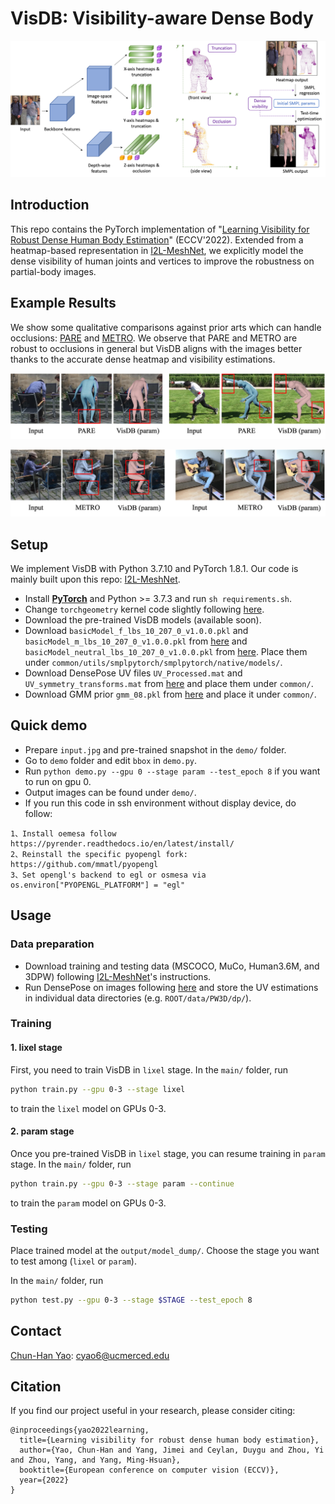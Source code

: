 # VisDB: Visibility-aware Dense Body

<p align="center">  
<img src="assets/framework.png">  
</p> 

## Introduction

This repo contains the PyTorch implementation of "[Learning Visibility for Robust Dense Human Body Estimation]()" (ECCV'2022). Extended from a heatmap-based representation in [I2L-MeshNet](https://github.com/mks0601/I2L-MeshNet_RELEASE), we explicitly model the dense visibility of human joints and vertices to improve the robustness on partial-body images. 


## Example Results

We show some qualitative comparisons against prior arts which can handle occlusions: [PARE](https://openaccess.thecvf.com/content/ICCV2021/papers/Kocabas_PARE_Part_Attention_Regressor_for_3D_Human_Body_Estimation_ICCV_2021_paper.pdf) and [METRO](https://openaccess.thecvf.com/content/CVPR2021/papers/Lin_End-to-End_Human_Pose_and_Mesh_Reconstruction_with_Transformers_CVPR_2021_paper.pdf). We observe that PARE and METRO are robust to occlusions in general but VisDB aligns with the images better thanks to the accurate dense heatmap and visibility estimations. 

<p align="center">  
<img src="assets/pare.png">  
</p> 
<p align="center">  
<img src="assets/metro.png">  
</p> 


## Setup

We implement VisDB with Python 3.7.10 and PyTorch 1.8.1. Our code is mainly built upon this repo: [I2L-MeshNet](https://github.com/mks0601/I2L-MeshNet_RELEASE).

* Install **[PyTorch](https://pytorch.org)** and Python >= 3.7.3 and run `sh requirements.sh`. 
* Change `torchgeometry` kernel code slightly following [here](https://github.com/mks0601/I2L-MeshNet_RELEASE/issues/6#issuecomment-675152527).
* Download the pre-trained VisDB models (available soon).
* Download `basicModel_f_lbs_10_207_0_v1.0.0.pkl` and `basicModel_m_lbs_10_207_0_v1.0.0.pkl` from [here](https://smpl.is.tue.mpg.de/) and `basicModel_neutral_lbs_10_207_0_v1.0.0.pkl` from [here](http://smplify.is.tue.mpg.de/). Place them under `common/utils/smplpytorch/smplpytorch/native/models/`.
* Download DensePose UV files `UV_Processed.mat` and `UV_symmetry_transforms.mat` from [here](https://dl.fbaipublicfiles.com/densepose/densepose_uv_data.tar.gz) and place them under `common/`.
* Download GMM prior `gmm_08.pkl` from [here](https://github.com/vchoutas/smplify-x/files/3295771/gmm_08.zip) and place it under `common/`.


## Quick demo
* Prepare `input.jpg` and pre-trained snapshot in the `demo/` folder.
* Go to `demo` folder and edit `bbox` in `demo.py`.
* Run `python demo.py --gpu 0 --stage param --test_epoch 8` if you want to run on gpu 0.
* Output images can be found under `demo/`.
* If you run this code in ssh environment without display device, do follow:
```
1、Install oemesa follow https://pyrender.readthedocs.io/en/latest/install/
2、Reinstall the specific pyopengl fork: https://github.com/mmatl/pyopengl
3、Set opengl's backend to egl or osmesa via os.environ["PYOPENGL_PLATFORM"] = "egl"
```

## Usage

### Data preparation
* Download training and testing data (MSCOCO, MuCo, Human3.6M, and 3DPW) following [I2L-MeshNet](https://github.com/mks0601/I2L-MeshNet_RELEASE)'s instructions.
* Run DensePose on images following [here](https://github.com/facebookresearch/detectron2/blob/main/projects/DensePose/doc/TOOL_APPLY_NET.md) and store the UV estimations in individual data directories (e.g. `ROOT/data/PW3D/dp/`).

### Training

#### 1. lixel stage
First, you need to train VisDB in `lixel` stage. In the `main/` folder, run  
```bash  
python train.py --gpu 0-3 --stage lixel 
```  
to train the `lixel` model on GPUs 0-3. 

#### 2. param stage
Once you pre-trained VisDB in `lixel` stage, you can resume training in `param` stage. In the `main/` folder, run  
```bash  
python train.py --gpu 0-3 --stage param --continue
```  
to train the `param` model on GPUs 0-3.

### Testing
Place trained model at the `output/model_dump/`.  Choose the stage you want to test among (`lixel` or `param`).
  
In the `main/` folder, run  
```bash  
python test.py --gpu 0-3 --stage $STAGE --test_epoch 8 
```


## Contact

[Chun-Han Yao](https://www.chhankyao.com/): <cyao6@ucmerced.edu>



## Citation

If you find our project useful in your research, please consider citing:

```
@inproceedings{yao2022learning,
  title={Learning visibility for robust dense human body estimation},
  author={Yao, Chun-Han and Yang, Jimei and Ceylan, Duygu and Zhou, Yi and Zhou, Yang, and Yang, Ming-Hsuan},
  booktitle={European conference on computer vision (ECCV)},
  year={2022}
}
```